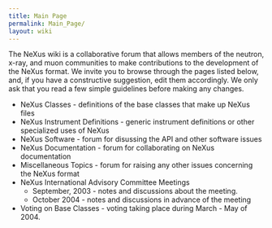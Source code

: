 ```yaml
---
title: Main Page
permalink: Main_Page/
layout: wiki
---
```


The NeXus wiki is a collaborative forum that allows members of the
neutron, x-ray, and muon communities to make contributions to the
development of the NeXus format. We invite you to browse through the
pages listed below, and, if you have a constructive suggestion, edit
them accordingly. We only ask that you read a few simple guidelines
before making any changes.

-   NeXus Classes - definitions of the base classes that make up NeXus
    files
-   NeXus Instrument Definitions - generic instrument definitions or
    other specialized uses of NeXus
-   NeXus Software - forum for disussing the API and other software
    issues
-   NeXus Documentation - forum for collaborating on NeXus documentation
-   Miscellaneous Topics - forum for raising any other issues concerning
    the NeXus format
-   NeXus International Advisory Committee Meetings
    -   September, 2003 - notes and discussions about the meeting.
    -   October 2004 - notes and discussions in advance of the meeting
-   Voting on Base Classes - voting taking place during March - May
    of 2004.

